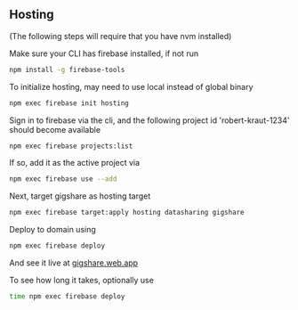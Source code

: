 ## Hosting
(The following steps will require that you have nvm installed)

Make sure your CLI has firebase installed, if not run 

```bash
npm install -g firebase-tools
```

To initialize hosting, may need to use local instead of global binary
```bash
npm exec firebase init hosting
```


Sign in to firebase via the cli, and the following project id 'robert-kraut-1234' should become available

```bash
npm exec firebase projects:list
``` 

If so, add it as the active project via

```bash
npm exec firebase use --add
```

Next, target gigshare as hosting target

```bash
npm exec firebase target:apply hosting datasharing gigshare
```

Deploy to domain using
```bash
npm exec firebase deploy
```

And see it live at [gigshare.web.app](https://gigshare.web.app/)

To see how long it takes, optionally use

```bash
time npm exec firebase deploy
```